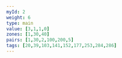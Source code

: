 ```yaml
---
myId: 2
weight: 6
type: main
value: [3,1,1,0]
zones: [1,30,40]
pairs: [1,30,2,100,200,5]
tags: [20,39,103,141,152,177,253,284,286]
---
```

